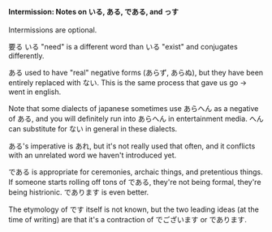 #### Intermission: Notes on いる, ある, である, and っす

<div class="warning">
Intermissions are optional.
</div>

要る いる "need" is a different word than いる "exist" and conjugates differently.

ある used to have "real" negative forms (あらず, あらぬ), but they have been entirely replaced with ない. This is the same process that gave us go -> went in english.

Note that some dialects of japanese sometimes use あらへん as a negative of ある, and you will definitely run into あらへん in entertainment media. へん can substitute for ない in general in these dialects.

ある's imperative is あれ, but it's not really used that often, and it conflicts with an unrelated word we haven't introduced yet.

である is appropriate for ceremonies, archaic things, and pretentious things. If someone starts rolling off tons of である, they're not being formal, they're being histrionic. であります is even better.

The etymology of です itself is not known, but the two leading ideas (at the time of writing) are that it's a contraction of でございます or であります.
